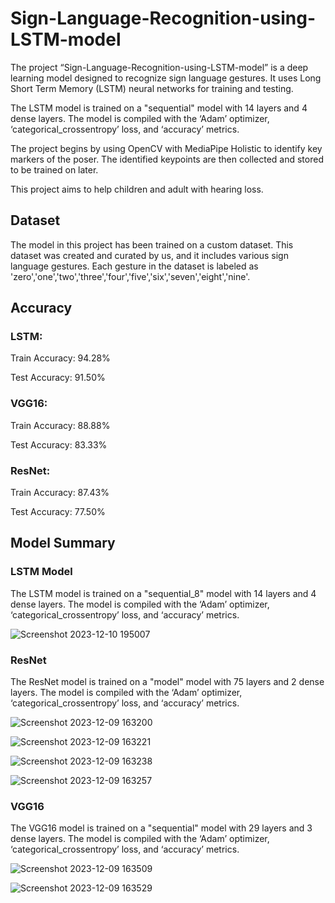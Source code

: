 # Sign-Language-Recognition-using-LSTM-model

The project “Sign-Language-Recognition-using-LSTM-model” is a deep learning model designed to recognize sign language gestures. It uses Long Short Term Memory (LSTM) neural networks for training and testing.

The LSTM model is trained on a "sequential" model with 14 layers and 4 dense layers. The model is compiled with the ‘Adam’ optimizer, ‘categorical_crossentropy’ loss, and ‘accuracy’ metrics.

The project begins by using OpenCV with MediaPipe Holistic to identify key markers of the poser. The identified keypoints are then collected and stored to be trained on later.

This project aims to help children and adult with hearing loss.

## Dataset

The model in this project has been trained on a custom dataset. This dataset was created and curated by us, and it includes various sign language gestures. Each gesture in the dataset is labeled as 'zero','one','two','three','four','five','six','seven','eight','nine'.

## Accuracy

### LSTM:

Train Accuracy: 94.28%

Test Accuracy: 91.50%

### VGG16:

Train Accuracy: 88.88%

Test Accuracy: 83.33%

### ResNet:

Train Accuracy: 87.43% 

Test Accuracy: 77.50%


## Model Summary

### LSTM Model
The LSTM model is trained on a "sequential_8" model with 14 layers and 4 dense layers. The model is compiled with the ‘Adam’ optimizer, ‘categorical_crossentropy’ loss, and ‘accuracy’ metrics.

![Screenshot 2023-12-10 195007](https://github.com/rahuln2002/Sign-Language-Recognition-using-LSTM-model/assets/99525324/9630fff4-609b-44eb-a42f-bfba33ecc460)

### ResNet
The ResNet model is trained on a "model" model with 75 layers and 2 dense layers. The model is compiled with the ‘Adam’ optimizer, ‘categorical_crossentropy’ loss, and ‘accuracy’ metrics.

![Screenshot 2023-12-09 163200](https://github.com/rahuln2002/Sign-Language-Recognition-using-LSTM-model/assets/99525324/1a1d80d3-7f6d-4bd7-9946-9a2d71ff7054)

![Screenshot 2023-12-09 163221](https://github.com/rahuln2002/Sign-Language-Recognition-using-LSTM-model/assets/99525324/de672cf4-80e3-4c59-b8f9-8ec18a2aaa4b)

![Screenshot 2023-12-09 163238](https://github.com/rahuln2002/Sign-Language-Recognition-using-LSTM-model/assets/99525324/55c1d35d-737b-4402-bf6d-066dce86afe4)

![Screenshot 2023-12-09 163257](https://github.com/rahuln2002/Sign-Language-Recognition-using-LSTM-model/assets/99525324/ec3a5f19-1de1-47e2-91d0-c980b88015b5)


### VGG16
The VGG16 model is trained on a "sequential" model with 29 layers and 3 dense layers. The model is compiled with the ‘Adam’ optimizer, ‘categorical_crossentropy’ loss, and ‘accuracy’ metrics.

![Screenshot 2023-12-09 163509](https://github.com/rahuln2002/Sign-Language-Recognition-using-LSTM-model/assets/99525324/6819810c-0a3d-46a2-bb9e-9186a2e1ddca)

![Screenshot 2023-12-09 163529](https://github.com/rahuln2002/Sign-Language-Recognition-using-LSTM-model/assets/99525324/7ff0d1b8-72c4-42c0-a520-0fd9695d821f)



